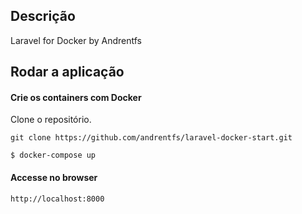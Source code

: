 ## Descrição

Laravel for Docker by Andrentfs

## Rodar a aplicação

#### Crie os containers com Docker

Clone o repositório. 

```
git clone https://github.com/andrentfs/laravel-docker-start.git

$ docker-compose up
```

#### Accesse no browser

```
http://localhost:8000
```

